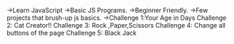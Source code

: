 ->Learn JavaScript
->Basic JS Programs.
->Beginner Friendly.
->Few projects that brush-up js basics.
->Challenge 1:Your Age in Days
Challenge 2: Cat Creator!!
Challenge 3: Rock ,Paper,Scissors
Challenge 4: Change all buttons of the page 
Challenge 5: Black Jack
